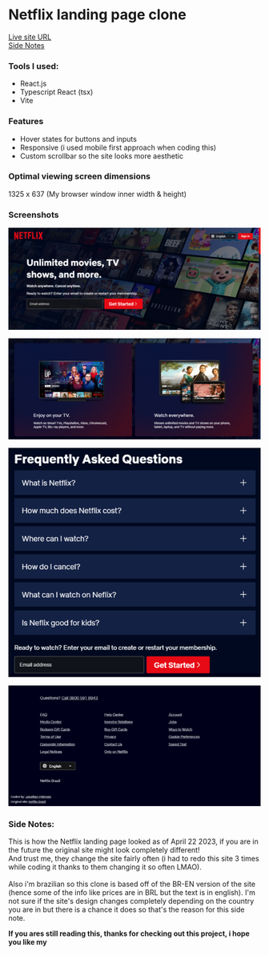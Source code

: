 # Netflix landing page clone


[Live site URL](https://netflix-clone-htcsjs.vercel.app) <br/>
[Side Notes](#side-notes)

### Tools I used:

* React.js
* Typescript React (tsx)
* Vite

### Features

* Hover states for buttons and inputs
* Responsive (i used mobile first approach when coding this)
* Custom scrollbar so the site looks more aesthetic

### Optimal viewing screen dimensions

1325 x 637
(My browser window inner width & height)

### Screenshots

![hero area](./Screenshots/hero.png)

![grid](./Screenshots/grid.png)

![FAQ](./Screenshots/faq.png)

![Footer](./Screenshots/footer.png)

### Side Notes:

This is how the Netflix landing page looked as of April 22 2023, if you are in the future the original site might look completely different!
<br/>
And trust me, they change the site fairly often (i had to redo this site 3 times while coding it thanks to them changing it so often LMAO).
<br/>
<br/>
Also i'm brazilian so this clone is based off of the BR-EN version of the site (hence some of the info like prices are in BRL but the text is in english). I'm not sure if the site's design changes completely depending on the country you are in but there is a chance it does so that's the reason for this side note.

**If you ares still reading this, thanks for checking out this project, i hope you like my**